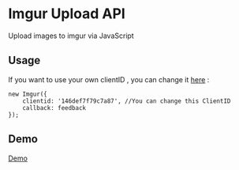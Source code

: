 # Imgur Upload API
Upload images to imgur via JavaScript

## Usage
If you want to use your own clientID , you can change it [here](https://github.com/duyplus/imgur/blob/main/assets/api.js#L13) :
```
new Imgur({ 
    clientid: '146def7f79c7a87', //You can change this ClientID
    callback: feedback 
});
```

## Demo
[Demo](https://upanh.tech/)
